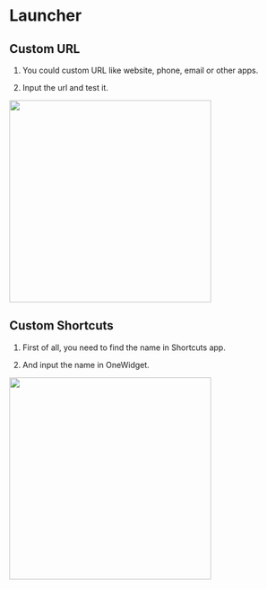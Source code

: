 # Launcher

## Custom URL

1. You could custom URL like website, phone, email or other apps.

2. Input the url and test it.

<img src="../OneWidget/img/Launcher/01.png" width="360" />


## Custom Shortcuts

1. First of all, you need to find the name in Shortcuts app.

2. And input the name in OneWidget.

<img src="../OneWidget/img/Launcher/02.png" width="360" />